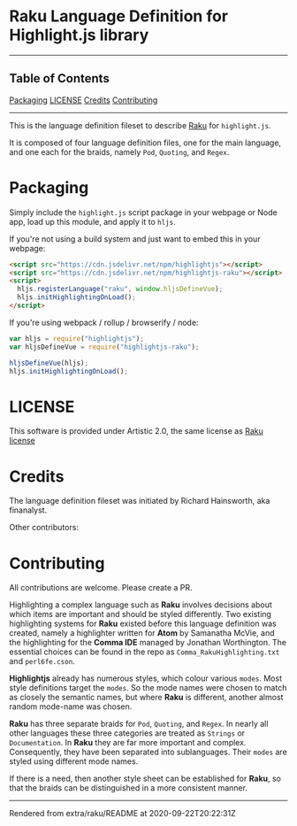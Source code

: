 # Raku Language Definition for Highlight.js library
>
----
## Table of Contents
[Packaging](#packaging)
[LICENSE](#license)
[Credits](#credits)
[Contributing](#contributing)

----
This is the language definition fileset to describe [Raku](https://raku.org) for `highlight.js`.

It is composed of four language definition files, one for the main language, and one each for the braids, namely `Pod`, `Quoting`, and `Regex`.

# Packaging
Simply include the `highlight.js` script package in your webpage or Node app, load up this module, and apply it to `hljs`.

If you're not using a build system and just want to embed this in your webpage:

```html
<script src="https://cdn.jsdelivr.net/npm/highlightjs"></script>
<script src="https://cdn.jsdelivr.net/npm/highlightjs-raku"></script>
<script>
  hljs.registerLanguage("raku", window.hljsDefineVue);
  hljs.initHighlightingOnLoad();
</script>
```
If you're using webpack / rollup / browserify / node:

```js
var hljs = require("highlightjs");
var hljsDefineVue = require("highlightjs-raku");

hljsDefineVue(hljs);
hljs.initHighlightingOnLoad();
```
# LICENSE
This software is provided under Artistic 2.0, the same license as [Raku license](https://raku.org/LICENSE)

# Credits
The language definition fileset was initiated by Richard Hainsworth, aka finanalyst.

Other contributors:

# Contributing
All contributions are welcome. Please create a PR.

Highlighting a complex language such as **Raku** involves decisions about which items are important and should be styled differently. Two existing highlighting systems for **Raku** existed before this language definition was created, namely a highlighter written for **Atom** by Samanatha McVie, and the highlighting for the **Comma IDE** managed by Jonathan Worthington. The essential choices can be found in the repo as `Comma_RakuHighlighting.txt` and `perl6fe.cson`.

**Highlightjs** already has numerous styles, which colour various `modes`. Most style definitions target the `modes`. So the mode names were chosen to match as closely the semantic names, but where **Raku** is different, another almost random mode-name was chosen.

**Raku** has three separate braids for `Pod`, `Quoting`, and `Regex`. In nearly all other languages these three categories are treated as `Strings` or `Documentation`. In **Raku** they are far more important and complex. Consequently, they have been separated into sublanguages. Their `modes` are styled using different mode names.

If there is a need, then another style sheet can be established for **Raku**, so that the braids can be distinguished in a more consistent manner.








----
Rendered from extra/raku/README at 2020-09-22T20:22:31Z
